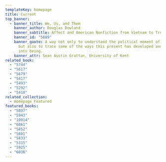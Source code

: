 ```yaml
---
templateKey: homepage
title: Current
top_banner:
  - banner_title: We, Us, and Them
    banner_author: Douglas Dowland
    banner_subtitle: Affect and American Nonfiction from Vietnam to Trump
    banner_id: "5889"
    banner_quote: A way not only to understand the political moment of the present
      but also to trace some of the ways this present has developed and come
      into being.
    banner_attr: Sean Austin Grattan, University of Kent
related_book:
  - "5744"
  - "5617"
  - "5679"
  - "5417"
  - "5493"
  - "5292"
  - "5410"
related_collection:
  - Homepage Featured
featured_books:
  - "5897"
  - "5943"
  - "10014"
  - "6061"
  - "5852"
  - "5881"
  - "5833"
  - "5315"
  - "5925"
  - "6036"
---
```

